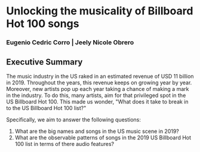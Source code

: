# Unlocking the musicality of Billboard Hot 100 songs
### Eugenio Cedric Corro | Jeely Nicole Obrero
## Executive Summary

The music industry in the US raked in an estimated revenue of USD 11 billion in 2019. Throughout the years, this revenue keeps on growing year by year. Moreover, new artists pop up each year taking a chance of making a mark in the industry. To do this, many artists, aim for that privileged spot in the US Billboard Hot 100. This made us wonder, "What does it take to break in to the US Billboard Hot 100 list?"

Specifically, we aim to answer the following questions:
1. What are the big names and songs in the US music scene in 2019?
2. What are the observable patterns of songs in the 2019 US Billboard Hot 100 list in terms of there audio features?
